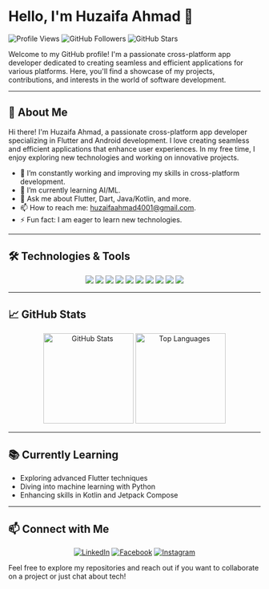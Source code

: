 # Hello, I'm Huzaifa Ahmad 👋

![Profile Views](https://komarev.com/ghpvc/?username=huzaifaAhmad9&color=blue)
![GitHub Followers](https://img.shields.io/github/followers/huzaifaAhmad9?style=social)
![GitHub Stars](https://img.shields.io/github/stars/huzaifaAhmad9?style=social)

Welcome to my GitHub profile! I'm a passionate cross-platform app developer dedicated to creating seamless and efficient applications for various platforms. Here, you'll find a showcase of my projects, contributions, and interests in the world of software development.

---

## 🚀 About Me


Hi there! I'm Huzaifa Ahmad, a passionate cross-platform app developer specializing in Flutter and Android development. I love creating seamless and efficient applications that enhance user experiences. In my free time, I enjoy exploring new technologies and working on innovative projects.

- 🌱 I’m constantly working and improving my skills in cross-platform development.
- 💼 I’m currently learning AI/ML.
- 💬 Ask me about Flutter, Dart, Java/Kotlin, and more.
- 📫 How to reach me: huzaifaahmad4001@gmail.com.
- ⚡ Fun fact: I am eager to learn new technologies.

---

## 🛠️ Technologies & Tools

<p align="center">
  <img src="https://img.shields.io/badge/Dart-0175C2?style=for-the-badge&logo=dart&logoColor=white" />
  <img src="https://img.shields.io/badge/Flutter-02569B?style=for-the-badge&logo=flutter&logoColor=white" />
  <img src="https://img.shields.io/badge/Git-F05032?style=for-the-badge&logo=git&logoColor=white" />
  <img src="https://img.shields.io/badge/GitHub-181717?style=for-the-badge&logo=github&logoColor=white" />
  <img src="https://img.shields.io/badge/VS%20Code-007ACC?style=for-the-badge&logo=visual-studio-code&logoColor=white" />
  <img src="https://img.shields.io/badge/Firebase-FFCA28?style=for-the-badge&logo=firebase&logoColor=black" />
  <img src="https://img.shields.io/badge/Java-007396?style=for-the-badge&logo=java&logoColor=white" />
  <img src="https://img.shields.io/badge/Kotlin-0095D5?style=for-the-badge&logo=kotlin&logoColor=white" />
  <img src="https://img.shields.io/badge/Android_Development-3DDC84?style=for-the-badge&logo=android&logoColor=white" />
  <img src="https://img.shields.io/badge/Android_Studio-3DDC84?style=for-the-badge&logo=android-studio&logoColor=white" />
</p>

---

## 📈 GitHub Stats

<p align="center">
  <img height="180em" src="https://github-readme-stats.vercel.app/api?username=huzaifaAhmad9&show_icons=true&theme=radical" alt="GitHub Stats" />
  <img height="180em" src="https://github-readme-stats.vercel.app/api/top-langs/?username=huzaifaAhmad9&layout=compact&theme=radical" alt="Top Languages" />
</p>

---


## 📚 Currently Learning

- Exploring advanced Flutter techniques
- Diving into machine learning with Python
- Enhancing skills in Kotlin and Jetpack Compose

---



## 📫 Connect with Me

<p align="center">
  <a href="https://www.linkedin.com/in/huzaifa-ahmad-b51218298/"><img src="https://img.shields.io/badge/LinkedIn-blue?style=for-the-badge&logo=linkedin&logoColor=white" alt="LinkedIn"></a>
  <a href="https://www.facebook.com/profile.php?id=100028110912765"><img src="https://img.shields.io/badge/Facebook-1877F2?style=for-the-badge&logo=facebook&logoColor=white" alt="Facebook"></a>
  <a href="https://www.instagram.com/huzaifa__ahmad_09/"><img src="https://img.shields.io/badge/Instagram-E4405F?style=for-the-badge&logo=instagram&logoColor=white" alt="Instagram"></a>
</p>

Feel free to explore my repositories and reach out if you want to collaborate on a project or just chat about tech!
